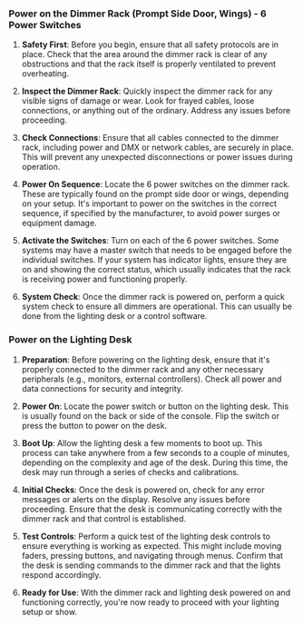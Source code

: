 ### Power on the Dimmer Rack (Prompt Side Door, Wings) - 6 Power Switches

1. **Safety First**: Before you begin, ensure that all safety protocols are in place. Check that the area around the dimmer rack is clear of any obstructions and that the rack itself is properly ventilated to prevent overheating.

2. **Inspect the Dimmer Rack**: Quickly inspect the dimmer rack for any visible signs of damage or wear. Look for frayed cables, loose connections, or anything out of the ordinary. Address any issues before proceeding.

3. **Check Connections**: Ensure that all cables connected to the dimmer rack, including power and DMX or network cables, are securely in place. This will prevent any unexpected disconnections or power issues during operation.

4. **Power On Sequence**: Locate the 6 power switches on the dimmer rack. These are typically found on the prompt side door or wings, depending on your setup. It's important to power on the switches in the correct sequence, if specified by the manufacturer, to avoid power surges or equipment damage.

5. **Activate the Switches**: Turn on each of the 6 power switches. Some systems may have a master switch that needs to be engaged before the individual switches. If your system has indicator lights, ensure they are on and showing the correct status, which usually indicates that the rack is receiving power and functioning properly.

6. **System Check**: Once the dimmer rack is powered on, perform a quick system check to ensure all dimmers are operational. This can usually be done from the lighting desk or a control software.

### Power on the Lighting Desk

1. **Preparation**: Before powering on the lighting desk, ensure that it's properly connected to the dimmer rack and any other necessary peripherals (e.g., monitors, external controllers). Check all power and data connections for security and integrity.

2. **Power On**: Locate the power switch or button on the lighting desk. This is usually found on the back or side of the console. Flip the switch or press the button to power on the desk.

3. **Boot Up**: Allow the lighting desk a few moments to boot up. This process can take anywhere from a few seconds to a couple of minutes, depending on the complexity and age of the desk. During this time, the desk may run through a series of checks and calibrations.

4. **Initial Checks**: Once the desk is powered on, check for any error messages or alerts on the display. Resolve any issues before proceeding. Ensure that the desk is communicating correctly with the dimmer rack and that control is established.

5. **Test Controls**: Perform a quick test of the lighting desk controls to ensure everything is working as expected. This might include moving faders, pressing buttons, and navigating through menus. Confirm that the desk is sending commands to the dimmer rack and that the lights respond accordingly.

6. **Ready for Use**: With the dimmer rack and lighting desk powered on and functioning correctly, you're now ready to proceed with your lighting setup or show.

